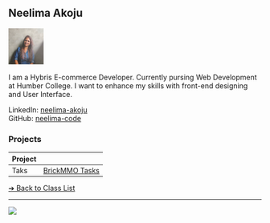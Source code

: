 <style>@import url("//readme.codeadam.ca/readme.css");</style>

## Neelima Akoju

![Neelima Akoju](../images/neelimaakoju.png)

I am a Hybris E-commerce Developer. Currently pursing Web Development at Humber College. I want to enhance my skills with front-end designing and User Interface.

LinkedIn: [neelima-akoju](https://www.linkedin.com/in/neelima-akoju/)  
GitHub: [neelima-code](https://github.com/NeelimaAkoju)

### Projects

| Project |                                                          |
| ------- | -------------------------------------------------------- |
| Taks    | [BrickMMO Tasks](https://tasks.brickmmo.com) |

[&#10132; Back to Class List](/)

---

<a href="https://brickmmo.com">
<img src="https://brickmmo.com/images/brickmmo-logo-horizontal.jpg" width="100">
</a>
